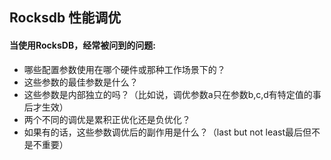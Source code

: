 ## Rocksdb 性能调优

#### 当使用RocksDB，经常被问到的问题:
- 哪些配置参数使用在哪个硬件或那种工作场景下的？
- 这些参数的最佳参数是什么？
- 这些参数是内部独立的吗？（比如说，调优参数a只在参数b,c,d有特定值的事后才生效）
- 两个不同的调优是累积正优化还是负优化？
- 如果有的话，这些参数调优后的副作用是什么？（last but not least最后但不是不重要）
